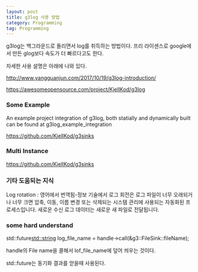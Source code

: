 ```yaml
---
layout: post
title: g3log 사용 방법
category: Programming
tag: Programming
---
```


g3log는 백그라운드로 돌리면서 log를 취득하는 방법이다. 프리 라이센스로 google에서 만든 glog보다 속도가 더 빠르다고도 한다.

자세한 사용 설명은 아래에 나와 있다.

http://www.yangguanjun.com/2017/10/19/g3log-introduction/

https://awesomeopensource.com/project/KjellKod/g3log

### Some Example
An example project integration of g3log, both statially and dynamically built can be found at g3log_example_integration

https://github.com/KjellKod/g3sinks


### Multi Instance

https://github.com/KjellKod/g3sinks

### 기타 도움되는 지식
Log rotation : 영어에서 번역됨-정보 기술에서 로그 회전은 로그 파일이 너무 오래되거나 너무 크면 압축, 이동, 이름 변경 또는 삭제되는 시스템 관리에 사용되는 자동화된 프로세스입니다. 새로운 수신 로그 데이터는 새로운 새 파일로 전달됩니다.

### some hard understand

std::future<std::string> log_file_name = handle->call(&g3::FileSink::fileName);

handle의 File name을 콜해서 lof_file_name에 덮어 씌우는 것이다.

std::future는 동기화 결과를 얻을때 사용된다.
